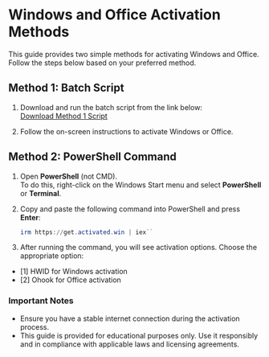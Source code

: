 # Windows and Office Activation Methods

This guide provides two simple methods for activating Windows and Office. Follow the steps below based on your preferred method.

## **Method 1: Batch Script**

1. Download and run the batch script from the link below:  
   [Download Method 1 Script](https://github.com/fentfeen/KingMethod-util/blob/main/windows%20activator/method%201.cmd)

2. Follow the on-screen instructions to activate Windows or Office.

## **Method 2: PowerShell Command**

1. Open **PowerShell** (not CMD).  
   To do this, right-click on the Windows Start menu and select **PowerShell** or **Terminal**.

2. Copy and paste the following command into PowerShell and press **Enter**:  
   ```ps1
   irm https://get.activated.win | iex``

3. After running the command, you will see activation options. Choose the appropriate option:
- [1] HWID for Windows activation
- [2] Ohook for Office activation

### **Important Notes**
- Ensure you have a stable internet connection during the activation process.
- This guide is provided for educational purposes only. Use it responsibly and in compliance with applicable laws and licensing agreements.

